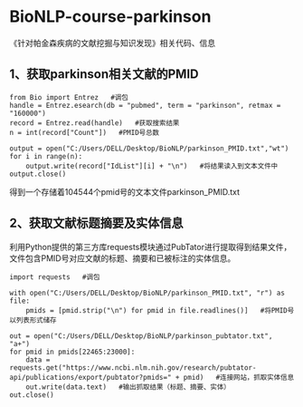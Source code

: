 # BioNLP-course-parkinson
《针对帕金森疾病的文献挖掘与知识发现》相关代码、信息

## 1、获取parkinson相关文献的PMID
```
from Bio import Entrez   #调包
handle = Entrez.esearch(db = "pubmed", term = "parkinson", retmax = "160000")
record = Entrez.read(handle)   #获取搜索结果
n = int(record["Count"])   #PMID号总数

output = open("C:/Users/DELL/Desktop/BioNLP/parkinson_PMID.txt","wt")
for i in range(n):
    output.write(record["IdList"][i] + "\n")   #将结果读入到文本文件中
output.close()
```
得到一个存储着104544个pmid号的文本文件parkinson_PMID.txt

## 2、获取文献标题摘要及实体信息
利用Python提供的第三方库requests模块通过PubTator进行提取得到结果文件，文件包含PMID号对应文献的标题、摘要和已被标注的实体信息。
```
import requests   #调包

with open("C:/Users/DELL/Desktop/BioNLP/parkinson_PMID.txt", "r") as file:
    pmids = [pmid.strip("\n") for pmid in file.readlines()]   #将PMID号以列表形式储存

out = open("C:/Users/DELL/Desktop/BioNLP/parkinson_pubtator.txt", "a+")
for pmid in pmids[22465:23000]:
    data = requests.get("https://www.ncbi.nlm.nih.gov/research/pubtator-api/publications/export/pubtator?pmids=" + pmid)   #连接网站，抓取实体信息
    out.write(data.text)   #输出抓取结果（标题、摘要、实体）
out.close()
```
